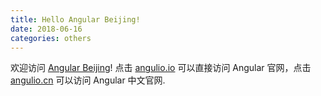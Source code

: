 ```yaml
---
title: Hello Angular Beijing!
date: 2018-06-16
categories: others
---
```

欢迎访问 [Angular Beijing](http://www.ngbeijing.cn/)!  点击 [angulio.io](https://angular.io/) 可以直接访问 Angular 官网，点击 [angulio.cn](https://angular.cn/) 可以访问 Angular 中文官网.  
